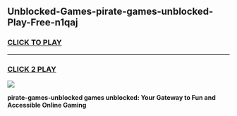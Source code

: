 
## Unblocked-Games-pirate-games-unblocked-Play-Free-n1qaj
<h3>
<a href="https://premium76.site?title=pirate-games-unblocked&ref=17A">CLICK TO PLAY</a></h3>
<hr>

<h3>
<a href="https://premium76.site?title=pirate-games-unblocked&ref=17A">CLICK 2 PLAY</a>
  
</h3>

<a href="https://premium76.site?title=pirate-games-unblocked&ref=17A"><img src="https://clearcache.store/games.png"></a>


**pirate-games-unblocked games unblocked: Your Gateway to Fun and Accessible Online Gaming**
